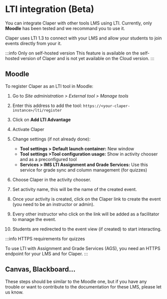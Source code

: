 # LTI integration (Beta)

You can integrate Claper with other tools LMS using LTI. Currently, only **Moodle** has been tested and we recommand you to use it.

Claper uses LTI 1.3 to connect with your LMS and allow your students to join events directly from your it.

:::info Only on self-hosted version
This feature is available on the self-hosted version of Claper and is not yet available on the Cloud version.
:::

## Moodle

To register Claper as an LTI tool in Moodle:

1. Go to _Site administration > External tool > Manage tools_
2. Enter this address to add the tool: `https://<your-claper-instance>/lti/register`
3. Click on **Add LTI Advantage**
4. Activate Claper
5. Change settings (if not already done):

   - **Tool settings > Default launch container:** New window
   - **Tool settings >Tool configuration usage:** Show in activity chooser and as a preconfigured tool
   - **Services > IMS LTI Assignment and Grade Services:** Use this service for grade sync and column management (for quizzes)

6. Choose Claper in the activity chooser.
7. Set activity name, this will be the name of the created event.
8. Once your activity is created, click on the Claper link to create the event (you need to be an instructor or admin).
9. Every other instructor who click on the link will be added as a facilitator to manage the event.
10. Students are redirected to the event view (if created) to start interacting.

:::info HTTPS requirements for quizzes

To use LTI with Assignment and Grade Services (AGS), you need an HTTPS endpoint for your LMS and for Claper.
:::

## Canvas, Blackboard...

These steps should be similar to the Moodle one, but if you have any trouble or want to contribute to the documentation for these LMS, please let us know.

